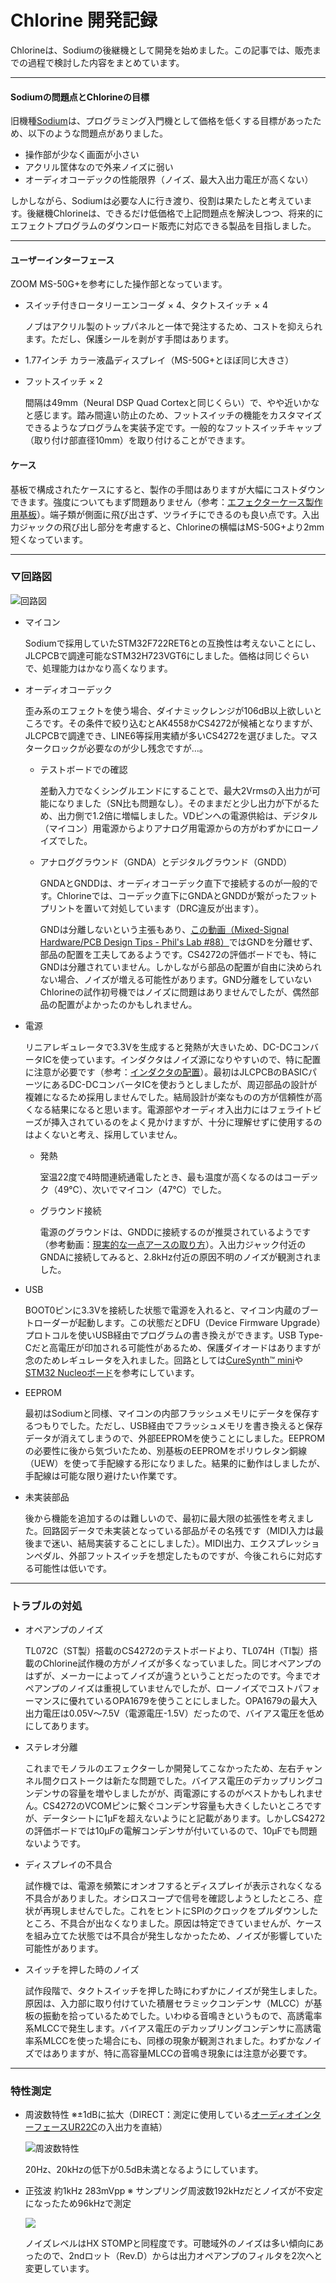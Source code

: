﻿# Chlorine 開発記録
Chlorineは、Sodiumの後継機として開発を始めました。この記事では、販売までの過程で検討した内容をまとめています。

***

#### Sodiumの問題点とChlorineの目標

旧機種[Sodium](https://github.com/kanengomibako/Sodium)は、プログラミング入門機として価格を低くする目標があったため、以下のような問題点がありました。

- 操作部が少なく画面が小さい
- アクリル筐体なので外来ノイズに弱い
- オーディオコーデックの性能限界（ノイズ、最大入出力電圧が高くない）

しかしながら、Sodiumは必要な人に行き渡り、役割は果たしたと考えています。後継機Chlorineは、できるだけ低価格で上記問題点を解決しつつ、将来的にエフェクトプログラムのダウンロード販売に対応できる製品を目指しました。

***

#### ユーザーインターフェース

ZOOM MS-50G+を参考にした操作部となっています。

- スイッチ付きロータリーエンコーダ × 4、タクトスイッチ × 4

  ノブはアクリル製のトップパネルと一体で発注するため、コストを抑えられます。ただし、保護シールを剥がす手間はあります。

- 1.77インチ カラー液晶ディスプレイ（MS-50G+とほぼ同じ大きさ）

- フットスイッチ × 2

  間隔は49mm（Neural DSP Quad Cortexと同じくらい）で、やや近いかなと感じます。踏み間違い防止のため、フットスイッチの機能をカスタマイズできるようなプログラムを実装予定です。一般的なフットスイッチキャップ（取り付け部直径10mm）を取り付けることができます。

#### ケース

基板で構成されたケースにすると、製作の手間はありますが大幅にコストダウンできます。強度についてもまず問題ありません（参考：[エフェクターケース製作用基板](https://github.com/kanengomibako/PCB_Enclosure_BP)）。端子類が側面に飛び出さず、ツライチにできるのも良い点です。入出力ジャックの飛び出し部分を考慮すると、Chlorineの横幅はMS-50G+より2mm短くなっています。

***

### ▽回路図

![回路図](https://github.com/kanengomibako/Chlorine/blob/main/KiCad/chlorine_revC_sch.png)

- マイコン

  Sodiumで採用していたSTM32F722RET6との互換性は考えないことにし、JLCPCBで調達可能なSTM32H723VGT6にしました。価格は同じぐらいで、処理能力はかなり高くなります。

- オーディオコーデック

  歪み系のエフェクトを使う場合、ダイナミックレンジが106dB以上欲しいところです。その条件で絞り込むとAK4558かCS4272が候補となりますが、JLCPCBで調達でき、LINE6等採用実績が多いCS4272を選びました。マスタークロックが必要なのが少し残念ですが…。

  - テストボードでの確認

    差動入力でなくシングルエンドにすることで、最大2Vrmsの入出力が可能になりました（SN比も問題なし）。そのままだと少し出力が下がるため、出力側で1.2倍に増幅しました。VDピンへの電源供給は、デジタル（マイコン）用電源からよりアナログ用電源からの方がわずかにローノイズでした。

  - アナロググラウンド（GNDA）とデジタルグラウンド（GNDD）

    GNDAとGNDDは、オーディオコーデック直下で接続するのが一般的です。Chlorineでは、コーデック直下にGNDAとGNDDが繋がったフットプリントを置いて対処しています（DRC違反が出ます）。

    GNDは分離しないという主張もあり、[この動画（Mixed-Signal Hardware/PCB Design Tips - Phil's Lab #88）](https://www.youtube.com/watch?v=v6fTa6LRJLI)ではGNDを分離せず、部品の配置を工夫してあるようです。CS4272の評価ボードでも、特にGNDは分離されていません。しかしながら部品の配置が自由に決められない場合、ノイズが増える可能性があります。GND分離をしていないChlorineの試作初号機ではノイズに問題はありませんでしたが、偶然部品の配置がよかったのかもしれません。

- 電源

  リニアレギュレータで3.3Vを生成すると発熱が大きいため、DC-DCコンバータICを使っています。インダクタはノイズ源になりやすいので、特に配置に注意が必要です（参考：[インダクタの配置](https://techweb.rohm.co.jp/product/power-ic/dcdc/3254/)）。最初はJLCPCBのBASICパーツにあるDC-DCコンバータICを使おうとしましたが、周辺部品の設計が複雑になるため採用しませんでした。結局設計が楽なものの方が信頼性が高くなる結果になると思います。電源部やオーディオ入出力にはフェライトビーズが挿入されているのをよく見かけますが、十分に理解せずに使用するのはよくないと考え、採用していません。

  - 発熱

    室温22度で4時間連続通電したとき、最も温度が高くなるのはコーデック（49℃）、次いでマイコン（47℃）でした。

  - グラウンド接続

    電源のグラウンドは、GNDDに接続するのが推奨されているようです（参考動画：[現実的な一点アースの取り方](https://www.youtube.com/watch?v=DNxw0CQW3Yg)）。入出力ジャック付近のGNDAに接続してみると、2.8kHz付近の原因不明のノイズが観測されました。

- USB

  BOOT0ピンに3.3Vを接続した状態で電源を入れると、マイコン内蔵のブートローダーが起動します。この状態だとDFU（Device Firmware Upgrade）プロトコルを使いUSB経由でプログラムの書き換えができます。USB Type-Cだと高電圧が印加される可能性があるため、保護ダイオードはありますが念のためレギュレータを入れました。回路としては[CureSynth™ mini](https://github.com/keshikan/CureSynth_mini?tab=readme-ov-file)や[STM32 Nucleoボード](https://www.st.com/ja/evaluation-tools/nucleo-h723zg.html)を参考にしています。

- EEPROM

  最初はSodiumと同様、マイコンの内部フラッシュメモリにデータを保存するつもりでした。ただし、USB経由でフラッシュメモリを書き換えると保存データが消えてしまうので、外部EEPROMを使うことにしました。EEPROMの必要性に後から気づいたため、別基板のEEPROMをポリウレタン銅線（UEW）を使って手配線する形になりました。結果的に動作はしましたが、手配線は可能な限り避けたい作業です。

- 未実装部品

  後から機能を追加するのは難しいので、最初に最大限の拡張性を考えました。回路図データで未実装となっている部品がその名残です（MIDI入力は最後まで迷い、結局実装することにしました）。MIDI出力、エクスプレッションペダル、外部フットスイッチを想定したものですが、今後これらに対応する可能性は低いです。


***

### トラブルの対処
- オペアンプのノイズ

  TL072C（ST製）搭載のCS4272のテストボードより、TL074H（TI製）搭載のChlorine試作機の方がノイズが多くなっていました。同じオペアンプのはずが、メーカーによってノイズが違うということだったのです。今までオペアンプのノイズは重視していませんでしたが、ローノイズでコストパフォーマンスに優れているOPA1679を使うことにしました。OPA1679の最大入出力電圧は0.05V～7.5V（電源電圧-1.5V）だったので、バイアス電圧を低めにしてあります。

- ステレオ分離

  これまでモノラルのエフェクターしか開発してこなかったため、左右チャンネル間クロストークは新たな問題でした。バイアス電圧のデカップリングコンデンサの容量を増やしましたがが、両電源にするのがベストかもしれません。CS4272のVCOMピンに繋ぐコンデンサ容量も大きくしたいところですが、データシートに1μFを超えないようにと記載があります。しかしCS4272の評価ボードでは10μFの電解コンデンサが付いているので、10μFでも問題ないようです。

- ディスプレイの不具合

  試作機では、電源を頻繁にオンオフするとディスプレイが表示されなくなる不具合がありました。オシロスコープで信号を確認しようとしたところ、症状が再現しませんでした。これをヒントにSPIのクロックをプルダウンしたところ、不具合が出なくなりました。原因は特定できていませんが、ケースを組み立てた状態では不具合が発生しなかったため、ノイズが影響していた可能性があります。

- スイッチを押した時のノイズ

  試作段階で、タクトスイッチを押した時にわずかにノイズが発生しました。原因は、入力部に取り付けていた積層セラミックコンデンサ（MLCC）が基板の振動を拾っているためでした。いわゆる音鳴きというもので、高誘電率系MLCCで発生します。バイアス電圧のデカップリングコンデンサに高誘電率系MLCCを使った場合にも、同様の現象が観測されました。わずかなノイズではありますが、特に高容量MLCCの音鳴き現象には注意が必要です。

***

### 特性測定

- 周波数特性 ※±1dBに拡大（DIRECT：測定に使用している[オーディオインターフェースUR22C](https://drugscore.blog.fc2.com/blog-entry-261.html)の入出力を直結）

  ![周波数特性](img/900_020.png)

  20Hz、20kHzの低下が0.5dB未満となるようにしています。

- 正弦波 約1kHz 283mVpp ※ サンプリング周波数192kHzだとノイズが不安定になったため96kHzで測定

  ![](img/900_030.png)

  ノイズレベルはHX STOMPと同程度です。可聴域外のノイズは多い傾向にあったので、2ndロット（Rev.D）からは出力オペアンプのフィルタを2次へと変更しています。

